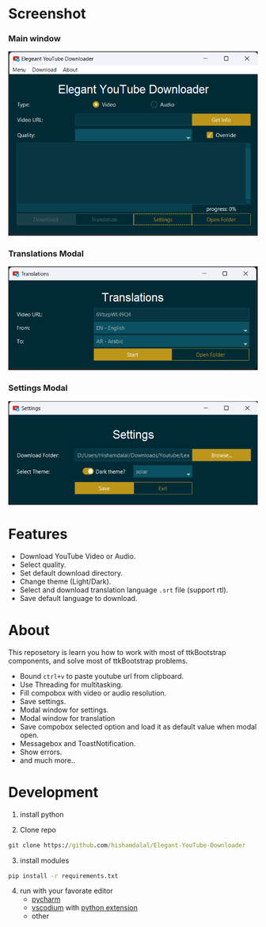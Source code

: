 # Screenshot
### Main window
![Main](https://raw.githubusercontent.com/hishamdalal/Elegant-YouTube-Downloader/main/Screenshot/main.png)

### Translations Modal
![Translations](https://raw.githubusercontent.com/hishamdalal/Elegant-YouTube-Downloader/main/Screenshot/translation.png)

### Settings Modal
![Settings](https://raw.githubusercontent.com/hishamdalal/Elegant-YouTube-Downloader/main/Screenshot/settings.png)

# Features
- Download YouTube Video or Audio.
- Select quality.
- Set default download directory.
- Change theme (Light/Dark).
- Select and download translation language `.srt` file (support rtl).
- Save default language to download.

# About
This reposetory is learn you how to work with most of ttkBootstrap components, and solve most of ttkBootstrap problems.
- Bound `ctrl+v` to paste youtube url from clipboard.
- Use Threading for multitasking.
- Fill compobox with video or audio resolution.
- Save settings.
- Modal window for settings.
- Modal window for translation
- Save compobox selected option and load it as default value when modal open.
- Messagebox and ToastNotification.
- Show errors.
- and much more..

# Development

1) install python
   
2) Clone repo
``` cmd
git clone https://github.com/hishamdalal/Elegant-YouTube-Downloader
```

3) install modules
``` cmd
pip install -r requirements.txt
```

4) run with your favorate editor
   - [pycharm](https://www.jetbrains.com/pycharm/download/)
   - [vscodium](https://vscodium.com/) with [python extension](https://marketplace.visualstudio.com/items?itemName=ms-python.python)
   - other
